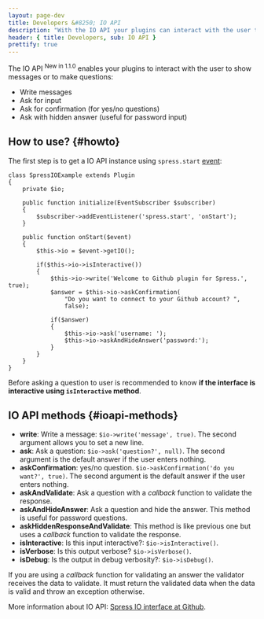 ```yaml
---
layout: page-dev
title: Developers &#8250; IO API
description: "With the IO API your plugins can interact with the user to show messages or to ask questions"
header: { title: Developers, sub: IO API }
prettify: true
---
```

The IO API <sup><span class="label label-success">New in 1.1.0</span></sup> enables your plugins
to interact with the user to show messages or to make questions:

* Write messages
* Ask for input
* Ask for confirmation (for yes/no questions)
* Ask with hidden answer (useful for password input)

## How to use? {#howto}

The first step is to get a IO API instance using `spress.start` [event](/docs/developers/events-list):

```
class SpressIOExample extends Plugin
{
    private $io;
    
    public function initialize(EventSubscriber $subscriber)
    {
        $subscriber->addEventListener('spress.start', 'onStart');
    }
    
    public function onStart($event)
    {
        $this->io = $event->getIO();
        
        if($this->io->isInteractive())
        {
            $this->io->write('Welcome to Github plugin for Spress.', true);
            $answer = $this->io->askConfirmation(
                "Do you want to connect to your Github account? ", 
                false);
            
            if($answer)
            {
                $this->io->ask('username: ');
                $this->io->askAndHideAnswer('password:');
            }
        }
    }
}
```

Before asking a question to user is recommended to know **if the interface is interactive using
`isInteractive` method**.

## IO API methods {#ioapi-methods}

* **write**: Write a message: `$io->write('message', true)`. The second argument allows you to set a new line.
* **ask**: Ask a question: `$io->ask('question?', null)`. The second argument is the default answer if the user enters nothing.
* **askConfirmation**: yes/no question. `$io->askConfirmation('do you want?', true)`. The second argument is the default answer if the user enters nothing.
* **askAndValidate**: Ask a question with a *callback* function to validate the response.
* **askAndHideAnswer**: Ask a question and hide the answer. This method is useful for password questions.
* **askHiddenResponseAndValidate**: This method is like previous one but uses a *callback* function to validate the response.
* **isInteractive**: Is this input interactive?: `$io->isInteractive()`.
* **isVerbose**: Is this output verbose? `$io->isVerbose()`.
* **isDebug**: Is the output in debug verbosity?: `$io->isDebug()`.

If you are using a *callback* function for validating an answer the validator receives the data to validate. 
It must return the validated data when the data is valid and throw an exception otherwise.

More information about IO API: [Spress IO interface at Github](https://github.com/spress/Spress/blob/1.1/src/Yosymfony/Spress/Core/IO/IOInterface.php).

